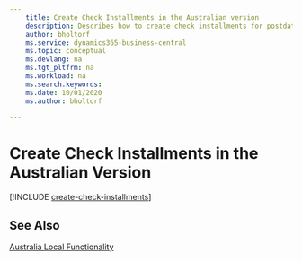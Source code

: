 ```yaml
---
    title: Create Check Installments in the Australian version
    description: Describes how to create check installments for postdated checks, define the number of installments that a payment will be divided into, the percent of interest, and the period in which the checks will be created in the Australian version.
    author: bholtorf
    ms.service: dynamics365-business-central
    ms.topic: conceptual
    ms.devlang: na
    ms.tgt_pltfrm: na
    ms.workload: na
    ms.search.keywords:
    ms.date: 10/01/2020
    ms.author: bholtorf

---
```

# Create Check Installments in the Australian Version

[!INCLUDE [create-check-installments](../includes/AUNZ/create-check-installments.md)]

## See Also

[Australia Local Functionality](australia-local-functionality.md)
